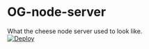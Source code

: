 # OG-node-server
What the cheese node server used to look like.
<br>
<a href="https://heroku.com/deploy?template=https://github.com/https://aidentry1768/OG-node-server/">
  <img src="https://www.herokucdn.com/deploy/button.svg" alt="Deploy">
</a> 
